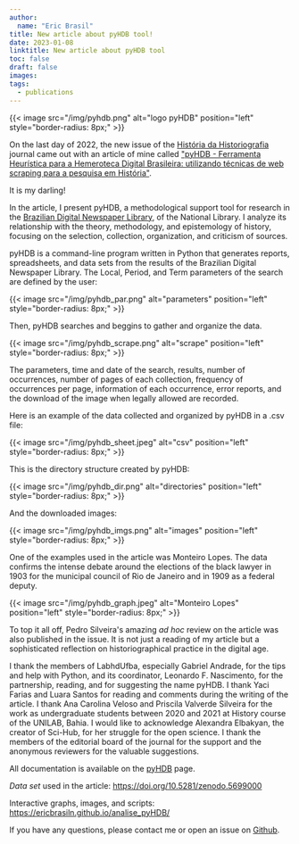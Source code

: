 ```yaml
---
author:
  name: "Eric Brasil"
title: New article about pyHDB tool!
date: 2023-01-08
linktitle: New article about pyHDB tool
toc: false
draft: false
images:
tags:
  - publications
---
```


{{< image src="/img/pyhdb.png" alt="logo pyHDB" position="left" style="border-radius: 8px;" >}}

On the last day of 2022, the new issue of the [História da Historiografia](https://www.historiadahistoriografia.com.br/revista/issue/view/45) journal came out with an article of mine called ["pyHDB - Ferramenta Heurística para a Hemeroteca Digital Brasileira: utilizando técnicas de web scraping para a pesquisa em História"](https://doi.org/10.15848/hh.v15i40.1904).

It is my darling!

In the article, I present pyHDB, a methodological support tool for research in the [Brazilian Digital Newspaper Library](http://memoria.bn.br/hdb/periodico.aspx), of the National Library. I analyze its relationship with the theory, methodology, and epistemology of history, focusing on the selection, collection, organization, and criticism of sources.

pyHDB is a command-line program written in Python that generates reports, spreadsheets, and data sets from the results of the Brazilian Digital Newspaper Library. The Local, Period, and Term parameters of the search are defined by the user:

{{< image src="/img/pyhdb_par.png" alt="parameters" position="left" style="border-radius: 8px;" >}}

Then, pyHDB searches and beggins to gather and organize the data.

{{< image src="/img/pyhdb_scrape.png" alt="scrape" position="left" style="border-radius: 8px;" >}}

The parameters, time and date of the search, results, number of occurrences, number of pages of each collection, frequency of occurrences per page, information of each occurrence, error reports, and the download of the image when legally allowed are recorded.

Here is an example of the data collected and organized by pyHDB in a .csv file:

{{< image src="/img/pyhdb_sheet.jpeg" alt="csv" position="left" style="border-radius: 8px;" >}}

This is the directory structure created by pyHDB:

{{< image src="/img/pyhdb_dir.png" alt="directories" position="left" style="border-radius: 8px;" >}}

And the downloaded images:

{{< image src="/img/pyhdb_imgs.png" alt="images" position="left" style="border-radius: 8px;" >}}

One of the examples used in the article was Monteiro Lopes. The data confirms the intense debate around the elections of the black lawyer in 1903 for the municipal council of Rio de Janeiro and in 1909 as a federal deputy.

{{< image src="/img/pyhdb_graph.jpeg" alt="Monteiro Lopes" position="left" style="border-radius: 8px;" >}}

To top it all off, Pedro Silveira's amazing *ad hoc* review on the article was also published in the issue. It is not just a reading of my article but a sophisticated reflection on historiographical practice in the digital age.

I thank the members of LabhdUfba, especially Gabriel Andrade, for the tips and help with Python, and its coordinator, Leonardo F. Nascimento, for the partnership, reading, and for suggesting the name pyHDB. I thank Yaci Farias and Luara Santos for reading and comments during the writing of the article. I thank Ana Carolina Veloso and Priscila Valverde Silveira for the work as undergraduate students between 2020 and 2021 at History course of the UNILAB, Bahia. I would like to acknowledge Alexandra Elbakyan, the creator of Sci-Hub, for her struggle for the open science. I thank the members of the editorial board of the journal for the support and  the anonymous reviewers for the valuable suggestions.

All documentation is available on the [pyHDB](https://ericbrasiln.github.io/pyHDB/) page.

*Data set* used in the article: https://doi.org/10.5281/zenodo.5699000

Interactive graphs, images, and scripts: https://ericbrasiln.github.io/analise_pyHDB/

If you have any questions, please contact me or open an issue on [Github](https://github.com/ericbrasiln/pyHDB/issues).